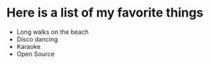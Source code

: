 # Here is a list of my favorite things
- Long walks on the beach
- Disco dancing
- Karaoke
- Open Source
